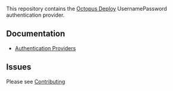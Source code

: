This repository contains the [Octopus Deploy][1] UsernamePassword authentication provider.

## Documentation
- [Authentication Providers][2]

## Issues
Please see [Contributing](CONTRIBUTING.md)

[1]: https://octopus.com
[2]: http://g.octopushq.com/AuthenticationProviders
